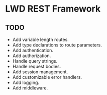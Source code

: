 # LWD REST Framework
## TODO
- Add variable length routes.
- Add type declarations to route parameters.
- Add authentication.
- Add authorization.
- Handle query strings.
- Handle request bodies.
- Add session management.
- Add customizable error handlers.
- Add logging.
- Add middleware.
